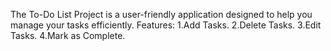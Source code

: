 The To-Do List Project is a user-friendly application designed to help you  manage your tasks efficiently.
Features:
  1.Add Tasks.
  2.Delete Tasks.
  3.Edit Tasks.
  4.Mark as Complete.
  
